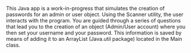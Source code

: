 This Java app is a work-in-progress that simulates the creation of passwords for an admin or user object. Using the Scanner utility, the user interacts with the program.
You are guided through a series of questions that lead you to the creation of an object (Admin/User account) where you then set your username and your password.
This information is saved by means of adding it to an ArrayList (Java.util package) located in the Main class.
